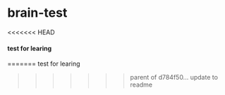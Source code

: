 # brain-test
<<<<<<< HEAD
#### test for learing 
=======
test for learing 
>>>>>>> parent of d784f50... update to readme

